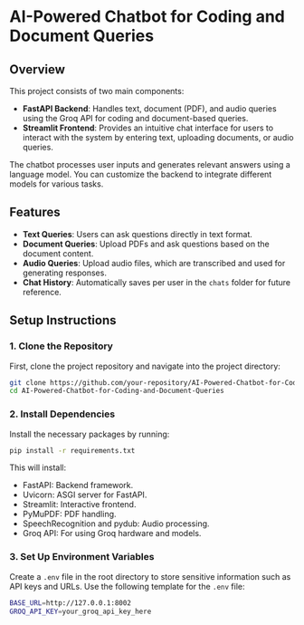 # AI-Powered Chatbot for Coding and Document Queries

## Overview
This project consists of two main components:
- **FastAPI Backend**: Handles text, document (PDF), and audio queries using the Groq API for coding and document-based queries.
- **Streamlit Frontend**: Provides an intuitive chat interface for users to interact with the system by entering text, uploading documents, or audio queries.

The chatbot processes user inputs and generates relevant answers using a language model. You can customize the backend to integrate different models for various tasks.

## Features
- **Text Queries**: Users can ask questions directly in text format.
- **Document Queries**: Upload PDFs and ask questions based on the document content.
- **Audio Queries**: Upload audio files, which are transcribed and used for generating responses.
- **Chat History**: Automatically saves per user in the `chats` folder for future reference.

## Setup Instructions

### 1. Clone the Repository
First, clone the project repository and navigate into the project directory:
```bash
git clone https://github.com/your-repository/AI-Powered-Chatbot-for-Coding-and-Document-Queries.git
cd AI-Powered-Chatbot-for-Coding-and-Document-Queries
```
### 2. Install Dependencies
Install the necessary packages by running:
```bash
pip install -r requirements.txt
```
This will install:

- FastAPI: Backend framework.
- Uvicorn: ASGI server for FastAPI.
- Streamlit: Interactive frontend.
- PyMuPDF: PDF handling.
- SpeechRecognition and pydub: Audio processing.
- Groq API: For using Groq hardware and models.

### 3. Set Up Environment Variables
Create a ```.env``` file in the root directory to store sensitive information such as API keys and URLs. Use the following template for the ```.env``` file:
```bash
BASE_URL=http://127.0.0.1:8002
GROQ_API_KEY=your_groq_api_key_here
```

